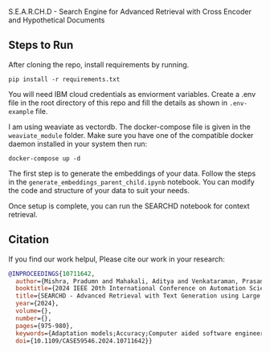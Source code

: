 S.E.A.R.CH.D - Search Engine for Advanced Retrieval with Cross Encoder and Hypothetical Documents

## Steps to Run
After cloning the repo, install requirements by running.

```pip install -r requirements.txt```

You will need IBM cloud credentials as enviorment variables. Create a .env file in the root directory of this repo and fill the details as shown in ```.env-example``` file.

I am using weaviate as vectordb. The docker-compose file is given in the ```weaviate_module``` folder. Make sure you have one of the compatible docker daemon installed in your system then run:

```docker-compose up -d``` 

The first step is to generate the embeddings of your data. 
Follow the steps in the ```generate_embeddings_parent_child.ipynb``` notebook. You can modify the code and structure of your data to suit your needs.

Once setup is complete, you can run the SEARCHD notebook for context retrieval. 

## Citation

If you find our work helpul, Please cite our work in your research:

```bibtex
@INPROCEEDINGS{10711642,
  author={Mishra, Pradumn and Mahakali, Aditya and Venkataraman, Prasanna Shrinivas},
  booktitle={2024 IEEE 20th International Conference on Automation Science and Engineering (CASE)}, 
  title={SEARCHD - Advanced Retrieval with Text Generation using Large Language Models and Cross Encoding Re-ranking}, 
  year={2024},
  volume={},
  number={},
  pages={975-980},
  keywords={Adaptation models;Accuracy;Computer aided software engineering;Automation;Large language models;Search engines;Benchmark testing;Rendering (computer graphics);Encoding},
  doi={10.1109/CASE59546.2024.10711642}}
```